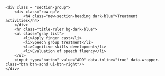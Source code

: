 	<div class = "section-group">
		<div class="row np">
			<h4 class="new-section-heading dark-blue">Treatment activities</h4>
		</div>
		<hr class="title-ruler bg-dark-blue">
		<ul class="gray list">
			<li>Apply finger cast</li>
			<li>Speech group treatment</li>
			<li>Cognitive skills development</li>
			<li>Evaluation of speech fluency</li>
		</ul>
		<input type="button" value="ADD" data-inline="true" data-wrapper-class="btn btn-scnd ui-btn-right"/>
	</div>
